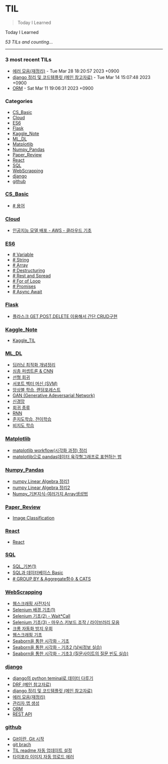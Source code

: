 # TIL
> Today I Learned

Today I Learned


_53 TILs and counting..._

---

### 3 most recent TILs

- [에러 모음(재정리)](django/error.md) - Tue Mar 28 18:20:57 2023 +0900
- [django 정리 및 코드템플릿 (메인 참고자료)](django/drf.md) - Tue Mar 14 15:07:48 2023 +0900
- [ORM](django/orm.md) - Sat Mar 11 19:06:31 2023 +0900

### Categories

- [CS_Basic](#CS_Basic)
- [Cloud](#Cloud)
- [ES6](#ES6)
- [Flask](#Flask)
- [Kaggle_Note](#Kaggle_Note)
- [ML_DL](#ML_DL)
- [Matplotlib](#Matplotlib)
- [Numpy_Pandas](#Numpy_Pandas)
- [Paper_Review](#Paper_Review)
- [React](#React)
- [SQL](#SQL)
- [WebScrapping](#WebScrapping)
- [django](#django)
- [github](#github)

### [CS_Basic](#CS_Basic)
- [# 용어](CS_Basic/Q.md)

### [Cloud](#Cloud)
- [인공지능 모델 배포 - AWS - 클라우드 기초](Cloud/Basic.md)

### [ES6](#ES6)
- [# Variable](ES6/js_basic.md)
- [# String](ES6/js_basic2.md)
- [# Array](ES6/js_basic3.md)
- [# Destructuring](ES6/js_basic4.md)
- [# Rest and Spread](ES6/js_basic5.md)
- [# For of Loop](ES6/js_basic6.md)
- [# Promises](ES6/js_basic7.md)
- [# Async Await](ES6/js_basic8.md)

### [Flask](#Flask)
- [플라스크 GET,POST,DELETE 이용해서 간단 CRUD구현](Flask/flask_prac1.md)

### [Kaggle_Note](#Kaggle_Note)
- [Kaggle_TIL](Kaggle_Note/kaggle_til.md)

### [ML_DL](#ML_DL)
- [딥러닝 최적화 개념정리](ML_DL/DL_opt.md)
- [심층 퍼셉트론 & CNN](ML_DL/DMLP_CNN.md)
- [선형 회귀](ML_DL/Linear_regression.md)
- [서포트 벡터 머신 (SVM)](ML_DL/SVM.md)
- [앙상블 학습, 랜덤포레스트](ML_DL/ensemble.md)
- [GAN (Generative Adeversarial Network)](ML_DL/gan.md)
- [신경망](ML_DL/nn.md)
- [회귀 종류](ML_DL/regressions.md)
- [RNN](ML_DL/rnn.md)
- [준지도학습, 전이학습](ML_DL/semi-supervised-learning.md)
- [비지도 학습](ML_DL/unsupervised_learning.md)

### [Matplotlib](#Matplotlib)
- [matplotlib workflow(시각화 과정) 정리](Matplotlib/matplotlib_workflow.md)
- [matplotlib으로 pandas데이터 육각형그래프로 표현하는 법](Matplotlib/polar_matplotlib.md)

### [Numpy_Pandas](#Numpy_Pandas)
- [numpy Linear Algebra 정리1](Numpy_Pandas/np_linalg1.md)
- [numpy Linear Algebra 정리2](Numpy_Pandas/np_linalg2.md)
- [Numpy_기본지식-여러가지 Array생성법](Numpy_Pandas/numpy_basic.md)

### [Paper_Review](#Paper_Review)
- [Image Classification](Paper_Review/summary.md)

### [React](#React)
- [React](React/react.md)

### [SQL](#SQL)
- [SQL_기본(1)](SQL/sql_1.md)
- [SQL과 데이터베이스 Basic](SQL/sql_basic.md)
- [# GROUP BY & Aggregate함수 & CATS](SQL/sql_groupby.md)

### [WebScrapping](#WebScrapping)
- [웹스크래핑 사전지식](WebScrapping/Background_Knowlege.md)
- [Selenium 배경,기초(1)](WebScrapping/Selenium1.md)
- [Selenium 기초(2) - Wait*Call](WebScrapping/Selenium2.md)
- [Selenium 기초(3) - 마우스,키보드 조작 / 라이브러리 모음](WebScrapping/Selenium3.md)
- [크롬 자동화 방지 우회](WebScrapping/chrome_1.md)
- [웹스크래핑 기초](WebScrapping/scrapping_basic.md)
- [Seaborn을 통한 시각화 - 기초](WebScrapping/seaborn.md)
- [Seaborn을 통한 시각화 - 기초2 (날씨정보 실습)](WebScrapping/seaborn2.md)
- [Seaborn을 통한 시각화 - 기초3 (질문사이트의 질문 빈도 실습)](WebScrapping/seaborn3.md)

### [django](#django)
- [django의 python teminal로 데이터 다루기](django/django_datacontrol.md)
- [DRF (메인 참고자료)](django/django_flow.md)
- [django 정리 및 코드템플릿 (메인 참고자료)](django/drf.md)
- [에러 모음(재정리)](django/error.md)
- [관리자,앱 생성](django/make_app.md)
- [ORM](django/orm.md)
- [REST API](django/rest.md)

### [github](#github)
- [Git이란, Git 시작](github/git_basic.md)
- [git brach](github/git_branch.md)
- [TIL readme 자동 업데이트 설정](github/github_TIL_Readme_Auto업데이트.md)
- [타이포라 이미지 자동 업로드 에러](github/typora_token.md)

[1]: https://simonwillison.net/2020/Apr/20/self-rewriting-readme/
[2]: https://github.com/jbranchaud/til

